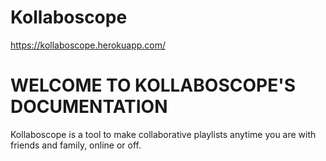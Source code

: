 # Kollaboscope
https://kollaboscope.herokuapp.com/

WELCOME TO KOLLABOSCOPE'S DOCUMENTATION
=======================================

Kollaboscope is a tool to make collaborative playlists anytime you are with friends and family, online or off.
